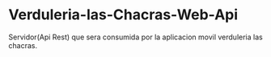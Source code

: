 # Verduleria-las-Chacras-Web-Api
Servidor(Api Rest) que sera consumida por la aplicacion movil verduleria las chacras.
